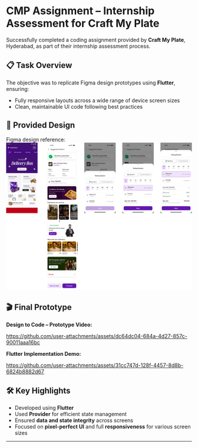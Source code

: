 # CMP Assignment – Internship Assessment for Craft My Plate

Successfully completed a coding assignment provided by **Craft My Plate**, Hyderabad, as part of their internship assessment process.

## 📋 Task Overview
The objective was to replicate Figma design prototypes using **Flutter**, ensuring:
- Fully responsive layouts across a wide range of device screen sizes
- Clean, maintainable UI code following best practices

## 🎨 Provided Design
Figma design reference:  
![Craft My Plate Assessment](dev_samples/image.png)

## 🎬 Final Prototype

**Design to Code – Prototype Video:**

https://github.com/user-attachments/assets/dc64dc04-684a-4d27-857c-90011aaa16bc
  

**Flutter Implementation Demo:**  

https://github.com/user-attachments/assets/31cc747d-128f-4457-8d8b-6824b8882d67



## 🛠️ Key Highlights
- Developed using **Flutter**
- Used **Provider** for efficient state management
- Ensured **data and state integrity** across screens
- Focused on **pixel-perfect UI** and full **responsiveness** for various screen sizes

---
